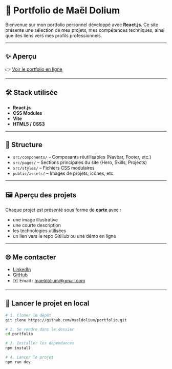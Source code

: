 # 💼 Portfolio de Maël Dolium

Bienvenue sur mon portfolio personnel développé avec **React.js**. Ce site présente une sélection de mes projets, mes compétences techniques, ainsi que des liens vers mes profils professionnels.

---

## ✨ Aperçu

👉 [Voir le portfolio en ligne](https://ton-lien.vercel.app/) 

---

## 🛠️ Stack utilisée

- **React.js**
- **CSS Modules**
- **Vite** 
- **HTML5 / CSS3**

---

## 📂 Structure

- `src/components/` – Composants réutilisables (Navbar, Footer, etc.)
- `src/pages/` – Sections principales du site (Hero, Skills, Projects)
- `src/styles/` – Fichiers CSS modulaires
- `public/assets/` – Images de projets, icônes, etc.

---

## 🖼️ Aperçu des projets

Chaque projet est présenté sous forme de **carte** avec :
- une image illustrative
- une courte description
- les technologies utilisées
- un lien vers le repo GitHub ou une démo en ligne

---

## 🌐 Me contacter

- [LinkedIn](https://www.linkedin.com/in/ma%C3%ABl-dolium-455b44285/)
- [GitHub](https://github.com/maeldolium)
- ✉️ Email : maeldolium@gmail.com

---

## 🚀 Lancer le projet en local

```bash
# 1. Cloner le dépôt
git clone https://github.com/maeldolium/portfolio.git

# 2. Se rendre dans le dossier
cd portfolio

# 3. Installer les dépendances
npm install

# 4. Lancer le projet
npm run dev
